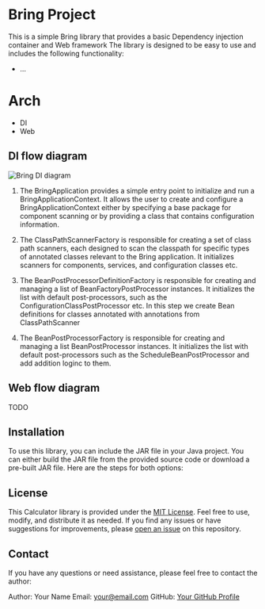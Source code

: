 # Bring Project

This is a simple Bring library that provides a basic Dependency injection container and Web framework
The library is designed to be easy to use and includes the following functionality:

- ...

# Arch 
 - DI 
 - Web

## DI flow diagram

![Bring DI diagram](https://github-production-user-asset-6210df.s3.amazonaws.com/73576438/282532279-b91629f2-7f02-449f-8133-62dc3045d321.png)

1. The BringApplication provides a simple entry point to initialize and run a BringApplicationContext.
   It allows the user to create and configure a BringApplicationContext either by specifying a base package for component scanning or by providing a class that contains configuration information.

2. The ClassPathScannerFactory is responsible for creating a set of class path scanners, each designed to scan the classpath for specific types of annotated classes relevant to the Bring application. It initializes scanners for components, services, and configuration classes etc.

3. The BeanPostProcessorDefinitionFactory is responsible for creating and managing a list of BeanFactoryPostProcessor instances. It initializes the list with default post-processors, such as the ConfigurationClassPostProcessor etc. In this step we create Bean definitions for classes annotated with annotations from ClassPathScanner

4. The BeanPostProcessorFactory is responsible for creating and managing a list BeanPostProcessor instances. It initializes the list with default post-processors such as the ScheduleBeanPostProcessor and add addition loginc to them.


## Web flow diagram

TODO

## Installation

To use this library, you can include the JAR file in your Java project. You can either build the JAR file from the provided source code or download a pre-built JAR file. Here are the steps for both options:


## License

This Calculator library is provided under the [MIT License](LICENSE). Feel free to use, modify, and distribute it as needed. If you find any issues or have suggestions for improvements, please [open an issue](link-to-issues) on this repository.

## Contact

If you have any questions or need assistance, please feel free to contact the author:

Author: Your Name
Email: your@email.com
GitHub: [Your GitHub Profile](link-to-your-github)
